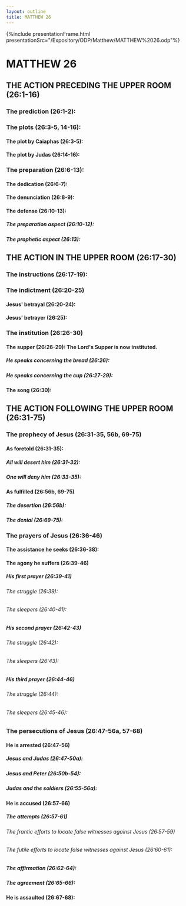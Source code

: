 ```yaml
---
layout: outline
title: MATTHEW 26
---
```

{%include presentationFrame.html presentationSrc="/Expository/ODP/Matthew/MATTHEW%2026.odp"%}

# MATTHEW 26
## THE ACTION PRECEDING THE UPPER ROOM (26:1-16) 
###  The prediction (26:1-2): 
###  The plots (26:3-5, 14-16): 
####  The plot by Caiaphas (26:3-5): 
####  The plot by Judas (26:14-16): 
###  The preparation (26:6-13): 
####  The dedication (26:6-7): 
####  The denunciation (26:8-9): 
####  The defense (26:10-13): 
#####  The preparation aspect (26:10-12): 
#####  The prophetic aspect (26:13): 
## THE ACTION IN THE UPPER ROOM (26:17-30) 
###  The instructions (26:17-19): 
###  The indictment (26:20-25) 
####  Jesus\' betrayal (26:20-24): 
####  Jesus\' betrayer (26:25): 
###  The institution (26:26-30) 
####  The supper (26:26-29): The Lord\'s Supper is now instituted. 
#####  He speaks concerning the bread (26:26): 
#####  He speaks concerning the cup (26:27-29): 
####  The song (26:30): 
## THE ACTION FOLLOWING THE UPPER ROOM (26:31-75) 
###  The prophecy of Jesus (26:31-35, 56b, 69-75) 
####  As foretold (26:31-35): 
#####  All will desert him (26:31-32): 
#####  One will deny him (26:33-35): 
####  As fulfilled (26:56b, 69-75) 
#####  The desertion (26:56b): 
#####  The denial (26:69-75): 
###  The prayers of Jesus (26:36-46) 
####  The assistance he seeks (26:36-38): 
####  The agony he suffers (26:39-46) 
#####  His first prayer (26:39-41) 
######  The struggle (26:39): 
######  The sleepers (26:40-41): 
#####  His second prayer (26:42-43) 
######  The struggle (26:42): 
######  The sleepers (26:43): 
#####  His third prayer (26:44-46) 
######  The struggle (26:44): 
######  The sleepers (26:45-46): 
###  The persecutions of Jesus (26:47-56a, 57-68) 
####  He is arrested (26:47-56) 
#####  Jesus and Judas (26:47-50a): 
#####  Jesus and Peter (26:50b-54): 
#####  Judas and the soldiers (26:55-56a): 
####  He is accused (26:57-66) 
#####  The attempts (26:57-61) 
######  The frantic efforts to locate false witnesses against Jesus (26:57-59) 
######  The futile efforts to locate false witnesses against Jesus (26:60-61): 
#####  The affirmation (26:62-64): 
#####  The agreement (26:65-66): 
####  He is assaulted (26:67-68): 
